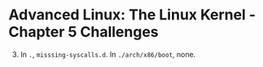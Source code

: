 # Advanced Linux: The Linux Kernel - Chapter 5 Challenges

3. In `.`, `misssing-syscalls.d`. In `./arch/x86/boot`, none.
